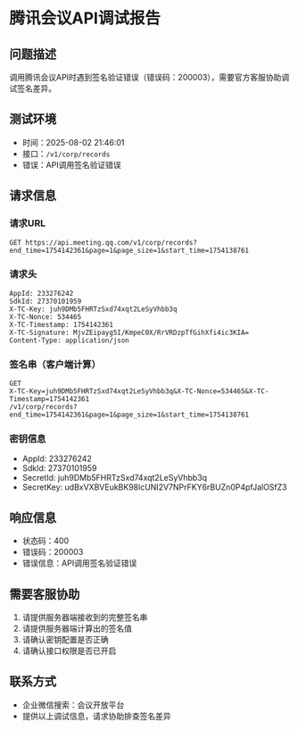 # 腾讯会议API调试报告

## 问题描述
调用腾讯会议API时遇到签名验证错误（错误码：200003），需要官方客服协助调试签名差异。

## 测试环境
- 时间：2025-08-02 21:46:01
- 接口：`/v1/corp/records`
- 错误：API调用签名验证错误

## 请求信息

### 请求URL
```
GET https://api.meeting.qq.com/v1/corp/records?end_time=1754142361&page=1&page_size=1&start_time=1754138761
```

### 请求头
```
AppId: 233276242
SdkId: 27370101959
X-TC-Key: juh9DMb5FHRTzSxd74xqt2LeSyVhbb3q
X-TC-Nonce: 534465
X-TC-Timestamp: 1754142361
X-TC-Signature: MjvZEipayg5I/KmpeC0X/RrVRDzpTfGihXfi4ic3KIA=
Content-Type: application/json
```

### 签名串（客户端计算）
```
GET
X-TC-Key=juh9DMb5FHRTzSxd74xqt2LeSyVhbb3q&X-TC-Nonce=534465&X-TC-Timestamp=1754142361
/v1/corp/records?end_time=1754142361&page=1&page_size=1&start_time=1754138761
```

### 密钥信息
- AppId: 233276242
- SdkId: 27370101959
- SecretId: juh9DMb5FHRTzSxd74xqt2LeSyVhbb3q
- SecretKey: udBxVXBVEukBK98lcUNI2V7NPrFKY6rBUZn0P4pfJalOSfZ3

## 响应信息
- 状态码：400
- 错误码：200003
- 错误信息：API调用签名验证错误

## 需要客服协助
1. 请提供服务器端接收到的完整签名串
2. 请提供服务器端计算出的签名值
3. 请确认密钥配置是否正确
4. 请确认接口权限是否已开启

## 联系方式
- 企业微信搜索：会议开放平台
- 提供以上调试信息，请求协助排查签名差异 